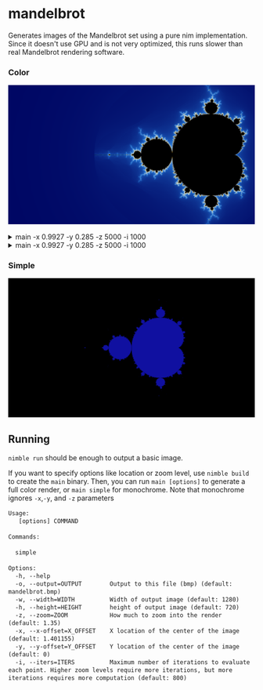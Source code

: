 # mandelbrot
Generates images of the Mandelbrot set using a pure nim implementation.
Since it doesn't use GPU and is not very optimized, this runs slower than real Mandelbrot rendering software.

### Color
![full color rendering of the mandelbrot set generated with this code](https://github.com/wpaivine/mandelbrot/blob/main/src/mandelbrot.bmp?raw=true)

<details>
    <summary>main -x 0.9927 -y 0.285 -z 5000 -i 1000</summary>

![full color rendering of the mandelbrot set generated with this code](https://github.com/wpaivine/mandelbrot/blob/main/x0_9927y0_285z5000i1000.bmp?raw=true)
</details>

<details>
    <summary>main -x 0.9927 -y 0.285 -z 5000 -i 1000</summary>

![full color rendering of the mandelbrot set generated with this code](https://github.com/wpaivine/mandelbrot/blob/main/x0_9927y0_285z5000i5000.bmp?raw=true)
</details>

### Simple
![simple rendering of the mandelbrot set generated with this code](https://github.com/wpaivine/mandelbrot/blob/main/bw.bmp?raw=true)


## Running
`nimble run` should be enough to output a basic image.

If you want to specify options like location or zoom level, use `nimble build` to create the `main` binary.
Then, you can run `main [options]` to generate a full color render, or `main simple` for monochrome.
Note that monochrome ignores `-x`,`-y`, and `-z` parameters

```
Usage:
   [options] COMMAND

Commands:

  simple

Options:
  -h, --help
  -o, --output=OUTPUT        Output to this file (bmp) (default: mandelbrot.bmp)
  -w, --width=WIDTH          Width of output image (default: 1280)
  -h, --height=HEIGHT        height of output image (default: 720)
  -z, --zoom=ZOOM            How much to zoom into the render (default: 1.35)
  -x, --x-offset=X_OFFSET    X location of the center of the image (default: 1.401155)
  -y, --y-offset=Y_OFFSET    Y location of the center of the image (default: 0)
  -i, --iters=ITERS          Maximum number of iterations to evaluate each point. Higher zoom levels require more iterations, but more iterations requires more computation (default: 800)
  ```
